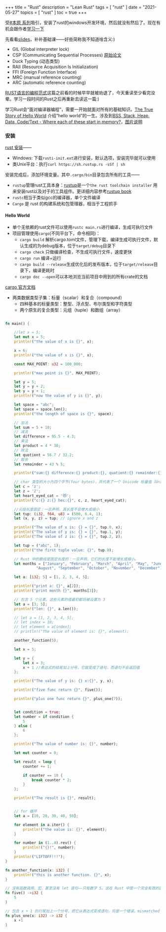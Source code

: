 +++
title = "Rust"
description = "Lean Rust"
tags = [
    "rust"
]
date = "2021-05-27"
topics = [
    "rust"
]
toc = true
+++

受[#本原 系列](https://mp.weixin.qq.com/s/jaKjzc_1rkDe67rfpnFTgg)吸引，安装了rust的windows开发环境，然后就没有然后了。现在有机会跟作者[学习一下](https://mp.weixin.qq.com/s/tkH6zZt5vsDL2gld6ufk2w)

先看看[slides](https://tyrchen.github.io/rust-training/rust-training-all-in-one.html)，补补基础课——好些简称我不知道啥含义:) 

- GIL (Global interpreter lock)
- CSP (Communicating Sequential Processes) [原始论文](https://www.cs.cmu.edu/~crary/819-f09/Hoare78.pdf)
- Duck Typing (动态类型)
- RAII (Resource Acquisition Is Initialization)
- FFI (Foreign Function Interface) 
- MRC (manual reference counting)
- ARC (automatic reference counting)

[RUST语言的编程范式](https://coolshell.cn/articles/20845.html)这篇之前看的时候早早就被劝退了，今天重读至少看完没晕。学习一段时间的Rust之后再重新去读这一篇:) 


学习Rust会“面对编译器编程”，需要一开始就面对所有的基础知识。[The True Story of Hello World](https://lisha.ufsc.br/teaching/os/exercise/hello.html) 介绍“hello world”的一生。涉及到[BSS, Stack, Heap, Data, Code/Text - Where each of these start in memory?](https://stackoverflow.com/questions/2223261/bss-stack-heap-data-code-text-where-each-of-these-start-in-memory)，[图片说明](https://imgur.com/a/JEObT)

### 安装

[rust 安装](https://www.rust-lang.org/tools/install)——

- Windows: 下载`rusti-init.ext`进行安装，默认选项，安装完毕就可以使用
- 类Unix平台：执行`curl https://sh.rustup.rs -sSf | sh` 

安装完成后，添加环境变量。其中`.cargo/bin`目录包含所有的工具——

- `rustup`管理rust工具本身：[rustup](https://github.com/rust-lang/rustup)是一个`the rust toolchain installer` 用来安装rust以及对于的工具组件。更详细内容参考[rustup book](https://rust-lang.github.io/rustup/installation/index.html)
- `rustc`相当于类似gcc的编译器，单个文件编译
- `Cargo` 是 rust 的构建系统和包管理器，相当于工程抓手

#### Hello World

- 单个无依赖的rust文件可以使用`rustc main.rs`进行编译，生成可执行文件
- 项目管理使用`cargo`(不同平台下，命令相同)：
  - `cargo build` 解析cargo.toml文件，管理下载，编译生成可执行文件，默认生成的为debug版本，位于`target/debug`目录下
  - `cargo check` 只做编译检查，不生成可执行文件，速度更快
  - `cargo run` 编译+运行
  - `cargo build --release`生成优化后的发布版本，位于`target/release`目录下，编译更耗时
  - `cargo doc --open`可以本地浏览当前项目中用到的所有crate的文档

[cargo 官方文档](https://doc.rust-lang.org/cargo/)

- 两类数据类型子集：标量（scalar）和复合（compound） 
  - 四种基本的标量类型：整型、浮点型、布尔类型和字符类型
  - 两个原生的复合类型：元组（tuple）和数组（array）

```rust

fn main() {

    //let x = 5;
    let mut x = 5;
    println!("the value of x is {}", x);

    x = 6;
    println!("the value of x is {}", x);

    const MAX_POINT: u32 = 100_000;

    println!("max point is {}", MAX_POINT);

    let y = 5;
    let y = y + 2;
    let y = y + 1;
    println!("now the value of y is {}", y);

    let space = "abc";
    let space = space.len();
    println!("the length of space is {}", space);

    // 加法
    let sum = 5 + 10;
    // 减法
    let difference = 95.5 - 4.3;
    // 乘法
    let product = 4 * 30;
    // 除法
    let quotient = 56.7 / 32.2;
    // 取余
    let remainder = 43 % 5;

    println!("sum:{} difference:{} product:{}, quatient:{} remainder:{}", sum, difference, product, quotient, remainder);

    // char 类型的大小为四个字节(four bytes)，并代表了一个 Unicode 标量值（Unicode Scalar Value)
    let c = 'z';
    let z = 'ℤ';
    let heart_eyed_cat = '😻';
    println!("c:{} z:{} hec:{}", c, z, heart_eyed_cat);

    //元组长度固定：一旦声明，其长度不会增大或缩小
    let tup: (i32, f64, u8) = (500, 6.4, 1);
    let (x, y, z) = tup; // ignore x and z

    println!("The value of x is: {} = {}", tup.0, x);
    println!("The value of y is: {} = {}", tup.1, y);
    println!("The value of z is: {} = {}", tup.2, z);

    let tup = ("abc", 1);
    println!("the first tuple value: {}", tup.0);

    // Rust 中的数组是固定长度的：一旦声明，它们的长度不能增长或缩小。
    let months = ["January", "February", "March", "April", "May", "June", "July",
              "August", "September", "October", "November", "December"];

    let a: [i32; 5] = [1, 2, 3, 4, 5];

    println!("print a: {}", a[2]);
    println!("print month {}", months[3]);

    // 包含 5 个元素，这些元素的值最初都将被设置为 3
    let a = [3; 5];
    println!("len: {}", a.len());

    // let a = [1, 2, 3, 4, 5];
    // let index = 10;
    // let element = a[index];
    // println!("The value of element is: {}", element);

    another_function(5);

    let x = 5;

    let y = {
        let x = 3;
        x + 1 //表达式的结尾加上分号，它就变成了语句，而语句不会返回值
    };

    println!("The value of y is: {} x:{}", y, x);

    println!("five func return {}", five());

    println!("plus one func return {}", plus_one(7));


    let condition = true;
    let number = if condition {
        5
    } else {
        6
    };

    println!("The value of number is: {}", number);

    let mut counter = 0;

    let result = loop {
        counter += 1;

        if counter == 10 {
            break counter * 2;
        }
    };

    println!("The result is {}", result);


    // for 循环
    let a = [10, 20, 30, 40, 50];

    for element in a.iter() {
        println!("the value is: {}", element);
    }

    for number in (1..4).rev() {
        println!("{}!", number);
    }
    println!("LIFTOFF!!!");
}

fn another_function(x: i32) {
    println!("this is another function. {}", x);
}

// 没有函数调用、宏、甚至没有 let 语句——只有数字 5。这在 Rust 中是一个完全有效的函数
fn five() ->i32 {
    5
}

// 包含 x + 1 的行尾加上一个分号，把它从表达式变成语句，将是一个错误。mismatched types
fn plus_one(x: i32) -> i32 {
    x +1 
}

```